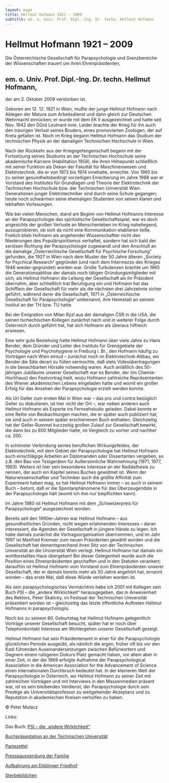 ```yaml
---
layout: page
title: Hellmut Hofmann 1921 – 2009
subtitle: em. o. Univ. Prof. Dipl.-Ing. Dr. techn. Hellmut Hofmann
---
```


# Hellmut Hofmann 1921 – 2009
Die Österreichische Gesellschaft für Parapsychologie und Grenzbereiche der Wissenschaften trauert um ihren Ehrenpräsidenten,

## em. o. Univ. Prof. Dipl.-Ing. Dr. techn. Hellmut Hofmann,
der am 3. Oktober 2009 verstorben ist.

Geboren am 12. 12. 1921 in Wien, mußte der junge Hellmut Hofmann nach Ablegen der Matura zum Arbeitsdienst und dann gleich zur Deutschen Wehrmacht einrücken; er wurde mit dem EK II ausgezeichnet und hatte seit Nov. 1942 den DGrd Leutnant inne. Leider brachte der Krieg für ihn auch den traurigen Verlust seines Bruders, eines promovierten Zoologen, der auf Kreta gefallen ist. Noch im Krieg begann Hellmut Hofmann das Studium der technischen Physik an der damaligen Technischen Hochschule in Wien.

Nach der Rückkehr aus der Kriegsgefangenschaft begann mit der Fortsetzung seines Studiums an der Technischen Hochschule seine akademische Karriere (Habilitation 1958), die ihren Höhepunkt schließlich mit seiner Funktion als Dekan der Fakultät für Maschinenwesen und Elektrotechnik, die er von 1972 bis 1974 innehatte, erreichte. Von 1965 bis zu seiner gesundheitsbedingt vorzeitigen Emeritierung im Jahre 1988 war er Vorstand des Institutes für Grundlagen und Theorie der Elektrotechnik der Technischen Hochschule bzw. der Technischen Universität Wien. Generationen junger Elektrotechniker sind durch seine Schule gegangen; heute noch schwärmen seine ehemaligen Studenten von seinen klaren und lebhaften Vorlesungen.

Wie bei vielen Menschen, stand am Beginn von Hellmut Hofmanns Interesse an der Parapsychologie das spiritistische Gesellschaftsspiel, war es doch angesichts der großen Verluste an Menschenleben im Krieg naheliegend, auszuprobieren, ob sich da nicht eine Kommunikation etablieren ließe. Freilich blieb Hofmann als angehender Wissenschaftler nicht den Niederungen des Populärspiritismus verhaftet, sondern hat sich bald der seriösen Richtung der Parapsychologie zugewandt und den Anschluß an die damalige „Österreichische Gesellschaft für Psychische Forschung“ gefunden, die 1927 in Wien nach dem Muster der 50 Jahre älteren „Society for Psychical Research“ gegründet (und nach dem Intermezzo des Krieges 1946 wieder-gegründet) worden war. Große Turbulenzen brachte um 1965 die Generationsablöse der damals noch tätigen Gründungsmitglieder mit sich, als Hellmut Hofmann die Leitung der Gesellschaft als ihr Präsident übernahm, aber schließlich trat Beruhigung ein und Hofmann hat das Schifflein der Gesellschaft für mehr als die nächsten drei Jahrzehnte sicher geführt, während derer die Gesellschaft, 1971 in „Österreichische Gesellschaft für Parapsychologie“ umbenannt, ihre Heimstatt an seinem Institut an der TH bzw. TU hatte.

Bei der Emigration von Milan Rýzl aus der damaligen ČSR in die USA, die seinen tschechischen Kollegen zunächst nach und in weiterer Folge durch Österreich durch geführt hat, hat sich Hofmann als überaus hilfreich erwiesen.

Eine sehr gute Beziehung hatte Hellmut Hofmann über viele Jahre zu Hans Bender, dem Gründer und Leiter des Instituts für Grenzgebiete der Psychologie und Psychohygiene in Freiburg i. Br., den Hofmann häufig zu Vorträgen nach Wien einlud – zunächst noch im Elektrotechnik-Altbau, wo Bender die Säle derart zu füllen vermochte, daß stets Videoübertragungen in die benachbarten Hörsäle notwendig waren. Auch anläßlich des 50-jährigen Jubiläums unserer Gesellschaft war es Bender, der (im Chemie-Hochhaus) den Festvortrag hielt, wozu Hofmann zahlreiche Repräsentanten des Wiener akademischen Lebens eingeladen hatte und womit ein großer Erfolg für das Ansehen der Parapsychologie erzielt werden konnte.

Als Uri Geller zum ersten Mal in Wien war – das pro und contra bezüglich Geller zu diskutieren, ist hier nicht der Ort –, war neben anderen auch Hellmut Hofmann als Experte ins Fernsehstudio geladen. Dabei konnte er eine Reihe von Beobachtungen machen, die er später auch publiziert hat; sie sind auch in seinem später erschienenen Buch enthalten. Gleichzeitig hat der Geller-Rummel kurzzeitig großen Zulauf zur Gesellschaft bewirkt, die dann bis zu 600 Mitglieder hatte, im Vergleich zu vorher und nachher ca. 200.

In schönster Verbindung seines beruflichen Wirkungsfeldes, der Elektrotechnik, mit dem Gebiet der Parapsychologie hat Hellmut Hofmann auch einschlägige Arbeiten an Diplomanden oder Dissertanten vergeben, so z.B. den Bau von Testgeräten für Außersinnliche Wahrnehmung (1971, 1977, 1983). Weiters ist hier sein besonderes Interesse an der Radiästhesie zu nennen, der auch ein Kapitel seines Buches gewidmet ist. Wenn der Naturwissenschaftler und Techniker auch die größte Affinität zum Experiment haben mag, so hat Hellmut Hofmann immer – so auch in seinem Buch – betont, daß er die Spontanphänomene für das Überzeugendste in der Parapsychologie hält (womit ich ihm nur beipflichten kann).

Im Jahre 1980 ist Hellmut Hofmann mit dem „Schweizerpreis für Parapsychologie“ ausgezeichnet worden.

Bereits seit den 1990er-Jahren war Hellmut Hofmann – aus gesundheitlichen Gründen, nicht wegen erlahmenden Interesses – daran interessiert, die Agenden der Gesellschaft in jüngere Hände zu legen. Ich habe damals zunächst die Vortragsorganisation übernommen, und im Jahr 1997 ist Manfred Kremser zum neuen Präsidenten gewählt worden und die Gesellschaft hat dementsprechend ihren Sitz von der Technischen Universität an die Universität Wien verlegt. Hellmut Hofmann hat damals ein wohlbestalltes Haus übergeben! Bei dieser Gelegenheit wurde auch die Position eines Ehrenpräsidenten geschaffen und in den Statuten verankert; daraufhin ist Hellmut Hofmann vom Vorstand zum Ehrenpräsidenten unserer Gesellschaft, der er damals bereits mehr als 50 Jahre angehört hat, ernannt worden – das erste Mal, daß diese Würde verliehen worden ist.

Als sein parapsychologisches Vermächtnis habe ich 2001 mit Kollegen sein Buch PSI – die „andere Wirklichkeit“ herausgegeben, das in Anwesenheit des Rektors, Peter Skalicky, im Festsaal der Technischen Universität präsentiert worden ist – gleichzeitig das letzte öffentliche Auftreten Hellmut Hofmanns in parapsychologiis.

Noch bis zu seinem 80. Geburtstag hat Hellmut Hofmann gelegentlich Vorträge unserer Gesellschaft besucht, später hat er noch über Telephonkontakt Interesse am Wohlergehen unserer Gesellschaft gezeigt.

Hellmut Hofmann hat sein Präsidentenamt in einer für die Parapsychologie glücklichen Periode ausgeübt, als nämlich die argen, früher oft bis vor den Kadi führenden Auseinandersetzungen zwischen Befürwortern und Gegnern einem ruhigeren Diskurs Platz gemacht haben, vor allem aber in einer Zeit, in der die 1969 erfolgte Aufnahme der Parapsychological Association in die American Association for the Advancement of Science einen internationalen Durchbruch bedeutet hat. In der kleineren Welt der Parapsychologie in Österreich, wo Hellmut Hofmann zu seiner Zeit mit zahlreichen Vorträgen und mit Interviews in den Massenmedien präsent war, ist es sein bleibendes Verdienst, der Parapsychologie durch sein Prestige als Universitätsprofessor zu weitgehender Akzeptanz und zu Reputation in akademischen Kreisen verholfen zu haben.

© Peter Mulacz

Links:

Das Buch: [PSI – die „andere Wirklichkeit“](http://vabene.at/collect/parapsy/111_2.htm)

[Buchpräsentation an der Technischen Universität](http://vabene.at/praesent/111_2/0.htm)

[Partezettel](https://parapsychologie.ac.at/hofmann/partezettel.pdf)

[Presseaussendung der Familie](https://parapsychologie.ac.at/hofmann/presse.pdf)

[Aufbahrung am Döblinger Friedhof](https://parapsychologie.ac.at/hofmann/aufbahrung.htm)

[Sterbebildchen](https://parapsychologie.ac.at/hofmann/sterbeb.pdf)

